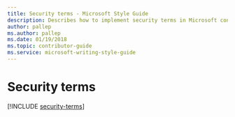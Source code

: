 ```yaml
---
title: Security terms - Microsoft Style Guide
description: Describes how to implement security terms in Microsoft content and provides a table that outlines usage for various security terms.
author: pallep
ms.author: pallep
ms.date: 01/19/2018
ms.topic: contributor-guide
ms.service: microsoft-writing-style-guide
---
```


# Security terms

[!INCLUDE [security-terms](~/../includes/security-terms.md)]